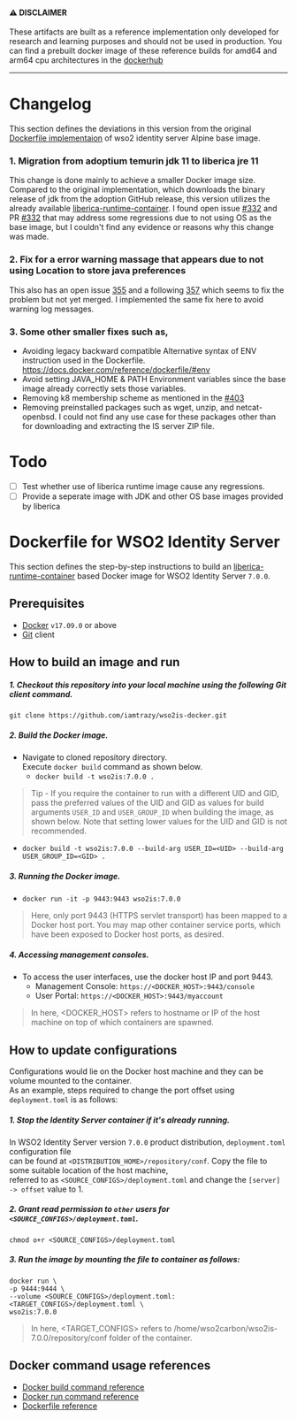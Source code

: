 #### ⚠️ DISCLAIMER

These artifacts are built as a reference implementation only developed for research and learning purposes and should not be used in production. You can find a prebuilt docker image of these reference builds for amd64 and arm64 cpu architectures in the [dockerhub](https://hub.docker.com/r/iamtrazy/wso2is)

---

# Changelog

This section defines the deviations in this version from the original [Dockerfile implementaion](https://github.com/wso2/docker-is/blob/master/dockerfiles/alpine/is/Dockerfile) of wso2 identity server Alpine base image.

### 1. Migration from adoptium temurin jdk 11 to liberica jre 11

This change is done mainly to achieve a smaller Docker image size. Compared to the original implementation, which downloads the binary release of jdk from the adoption GitHub release, this version utilizes the already available [liberica-runtime-container](https://hub.docker.com/r/bellsoft/liberica-runtime-container). I found open issue [#332](https://github.com/wso2/docker-is/issues/333) and PR [#332](https://github.com/wso2/docker-is/pull/332) that may address some regressions due to not using OS as the base image, but I couldn't find any evidence or reasons why this change was made.

### 2. Fix for a error warning massage that appears due to not using Location to store java preferences

This also has an open issue [355]("https://github.com/wso2/docker-is/issues/355") and a following [357]("https://github.com/wso2/docker-is/pull/357") which seems to fix the problem but not yet merged. I implemented the same fix here to avoid warning log messages.

### 3. Some other smaller fixes such as,
- Avoiding legacy backward compatible Alternative syntax of ENV instruction used in the Dockerfile. https://docs.docker.com/reference/dockerfile/#env
- Avoid setting JAVA_HOME & PATH Environment variables since the base image already correctly sets those variables.
- Removing k8 membership scheme as mentioned in the [#403](https://github.com/wso2/docker-is/pull/403)
- Removing preinstalled packages such as wget, unzip, and netcat-openbsd. I could not find any use case for these packages other than for downloading and extracting the IS server ZIP file.

# Todo

- [ ] Test whether use of liberica runtime image cause any regressions.
- [ ] Provide a seperate image with JDK and other OS base images provided by liberica

# Dockerfile for WSO2 Identity Server

This section defines the step-by-step instructions to build an [liberica-runtime-container](https://hub.docker.com/r/bellsoft/liberica-runtime-container) based Docker image for WSO2 Identity Server `7.0.0`.

## Prerequisites

- [Docker](https://www.docker.com/get-docker) `v17.09.0` or above
- [Git](https://git-scm.com/book/en/v2/Getting-Started-Installing-Git) client

## How to build an image and run

##### 1. Checkout this repository into your local machine using the following Git client command.

```
git clone https://github.com/iamtrazy/wso2is-docker.git
```

##### 2. Build the Docker image.

- Navigate to cloned repository directory. <br>
  Execute `docker build` command as shown below.
  - `docker build -t wso2is:7.0.0 .`

> Tip - If you require the container to run with a different UID and GID, pass the preferred values of the UID and GID
> as values for build arguments `USER_ID` and `USER_GROUP_ID` when building the image, as shown below. Note
> that setting lower values for the UID and GID is not recommended.

- `docker build -t wso2is:7.0.0 --build-arg USER_ID=<UID> --build-arg USER_GROUP_ID=<GID> .`

##### 3. Running the Docker image.

- `docker run -it -p 9443:9443 wso2is:7.0.0`

> Here, only port 9443 (HTTPS servlet transport) has been mapped to a Docker host port.
> You may map other container service ports, which have been exposed to Docker host ports, as desired.

##### 4. Accessing management consoles.

- To access the user interfaces, use the docker host IP and port 9443.
  - Management Console: `https://<DOCKER_HOST>:9443/console`
  - User Portal: `https://<DOCKER_HOST>:9443/myaccount`

> In here, <DOCKER_HOST> refers to hostname or IP of the host machine on top of which containers are spawned.

## How to update configurations

Configurations would lie on the Docker host machine and they can be volume mounted to the container. <br>
As an example, steps required to change the port offset using `deployment.toml` is as follows:

##### 1. Stop the Identity Server container if it's already running.

In WSO2 Identity Server version `7.0.0` product distribution, `deployment.toml` configuration file <br>
can be found at `<DISTRIBUTION_HOME>/repository/conf`. Copy the file to some suitable location of the host machine, <br>
referred to as `<SOURCE_CONFIGS>/deployment.toml` and change the `[server] -> offset` value to 1.

##### 2. Grant read permission to `other` users for `<SOURCE_CONFIGS>/deployment.toml`.

```
chmod o+r <SOURCE_CONFIGS>/deployment.toml
```

##### 3. Run the image by mounting the file to container as follows:

```
docker run \
-p 9444:9444 \
--volume <SOURCE_CONFIGS>/deployment.toml:<TARGET_CONFIGS>/deployment.toml \
wso2is:7.0.0
```

> In here, <TARGET_CONFIGS> refers to /home/wso2carbon/wso2is-7.0.0/repository/conf folder of the container.

## Docker command usage references

- [Docker build command reference](https://docs.docker.com/engine/reference/commandline/build/)
- [Docker run command reference](https://docs.docker.com/engine/reference/run/)
- [Dockerfile reference](https://docs.docker.com/engine/reference/builder/)
